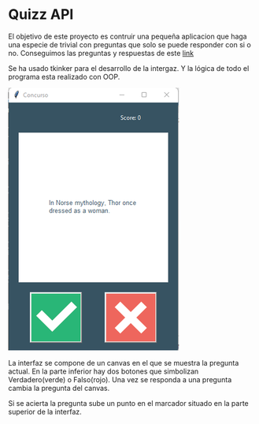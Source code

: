 # Quizz API


El objetivo de este proyecto es contruir una pequeña aplicacion que haga una especie de trivial con preguntas que solo se puede responder con si o no.
Conseguimos las preguntas y respuestas de este [link](https://opentdb.com/api.php)

Se ha usado tkinker para el desarrollo de la intergaz. Y la lógica de todo el programa esta realizado con OOP.

![](https://github.com/adryCrespo/proyecto_API/blob/main/Quizz_API/Interfaz.png)

La interfaz se compone de un canvas en el que se muestra la pregunta actual. 
En la parte inferior hay dos botones que simbolizan Verdadero(verde) o Falso(rojo).
Una vez se responda a una pregunta cambia la pregunta del canvas.

Si se acierta la pregunta sube un punto en el marcador situado en la parte superior de la interfaz.
